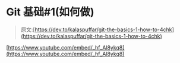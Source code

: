 # Git 基础#1(如何做)

> 原文:[https://dev.to/kalaspuffar/git-the-basics-1-how-to-4chk](https://dev.to/kalaspuffar/git-the-basics-1-how-to-4chk)

[https://www.youtube.com/embed/_hf_Al8ykq8](https://www.youtube.com/embed/_hf_Al8ykq8)